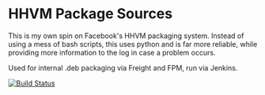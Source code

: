 # HHVM Package Sources

This is my own spin on Facebook's HHVM packaging system.  Instead of using a mess of bash scripts, this uses python and is far more reliable, while providing more information to the log in case a problem occurs.

Used for internal .deb packaging via Freight and FPM, run via Jenkins.

[![Build Status](http://ci.nexisonline.net/buildStatus/icon?job=hhvm-maestro-nightly)](http://ci.nexisonline.net/job/hhvm-maestro-nightly/)
